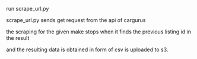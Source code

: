 run scrape_url.py 

scrape_url.py  sends get request from the api of cargurus 

the scraping for the given make stops when it finds the previous listing id in the result

and the resulting data is obtained in form of csv is uploaded to s3.